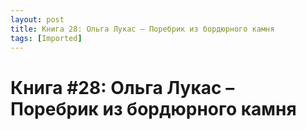 ```yaml
---
layout: post
title: Книга 28: Ольга Лукас – Поребрик из бордюрного камня
tags: [Imported]
---
```

# Книга #28: Ольга Лукас – Поребрик из бордюрного камня

